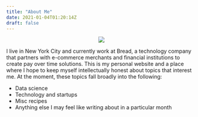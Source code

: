 ```yaml
---
title: "About Me"
date: 2021-01-04T01:20:14Z
draft: false
---
```


<p align="center">
    <img src="/img/aboutMe/dlrappeport.jpeg" style="text-align: center;" />
</p>

I live in New York City and currently work at Bread, a technology company that partners with e-commerce merchants and financial institutions to create pay over time solutions. This is my personal website and a place where I hope to keep myself intellectually honest about topics that interest me. At the moment, these topics fall broadly into the following:

- Data science
- Technology and startups
- Misc recipes
- Anything else I may feel like writing about in a particular month



